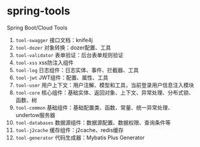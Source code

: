# spring-tools
Spring Boot/Cloud Tools

1. `tool-swagger` 接口文档：knife4j
2. `tool-dozer` 对象转换：dozer配置、工具
3. `tool-validator` 表单验证：后台表单规则验证
4. `tool-xss` xss防注入组件
5. `tool-log` 日志组件：日志实体、事件、拦截器、工具
6. `tool-jwt` JWT组件：配置、属性、工具
7. `tool-user` 用户上下文：用户注解、模型和工具，当前登录用户信息注入模块
8. `tool-core` 核心组件：基础实体、返回对象、上下文、异常处理、分布式锁、函数、树
9. `tool-common` 基础组件：基础配置类、函数、常量、统一异常处理、undertow服务器
10. `tool-databases` 数据源组件：数据源配置、数据权限、查询条件等
11. `tool-j2cache` 缓存组件：j2cache、redis缓存
12. `tool-generator` 代码生成器：Mybatis Plus Generator

